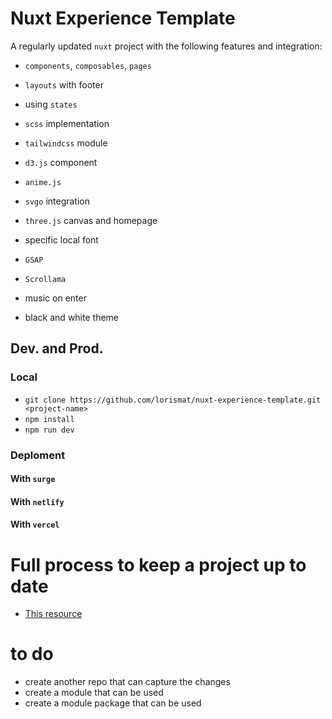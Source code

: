 # Nuxt Experience Template

A regularly updated `nuxt` project with the following features and integration: 

- `components`, `composables`, `pages`
- `layouts` with footer
- using `states`
- `scss` implementation
- `tailwindcss` module
- `d3.js` component
- `anime.js`
- `svgo` integration
- `three.js` canvas and homepage
- specific local font

- `GSAP`
- `Scrollama`
- music on enter
- black and white theme


## Dev. and Prod.

### Local

- `git clone https://github.com/lorismat/nuxt-experience-template.git <project-name>`
- `npm install`
- `npm run dev`

### Deploment

#### With `surge`

#### With `netlify`

#### With `vercel`

# Full process to keep a project up to date

- [This resource](https://www.dataschool.io/how-to-contribute-on-github/)

# to do

- create another repo that can capture the changes
- create a module that can be used
- create a module package that can be used